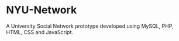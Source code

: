 # NYU-Network
A University Social Network prototype developed using MySQL, PHP, HTML, CSS and JavaScript.
